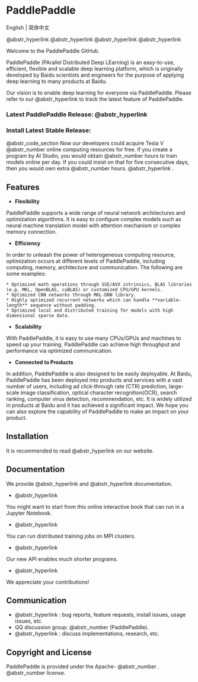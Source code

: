 # PaddlePaddle

English | 简体中文

@abstr_hyperlink @abstr_hyperlink @abstr_hyperlink @abstr_hyperlink 

Welcome to the PaddlePaddle GitHub.

PaddlePaddle (PArallel Distributed Deep LEarning) is an easy-to-use, efficient, flexible and scalable deep learning platform, which is originally developed by Baidu scientists and engineers for the purpose of applying deep learning to many products at Baidu.

Our vision is to enable deep learning for everyone via PaddlePaddle. Please refer to our @abstr_hyperlink to track the latest feature of PaddlePaddle.

### Latest PaddlePaddle Release: @abstr_hyperlink 

### Install Latest Stable Release:

@abstr_code_section Now our developers could acquire Tesla V @abstr_number online computing resources for free. If you create a program by AI Studio, you would obtain @abstr_number hours to train models online per day. If you could insist on that for five consecutive days, then you would own extra @abstr_number hours. @abstr_hyperlink .

## Features

  * **Flexibility**

PaddlePaddle supports a wide range of neural network architectures and optimization algorithms. It is easy to configure complex models such as neural machine translation model with attention mechanism or complex memory connection.

  * **Efficiency**

In order to unleash the power of heterogeneous computing resource, optimization occurs at different levels of PaddlePaddle, including computing, memory, architecture and communication. The following are some examples:

    * Optimized math operations through SSE/AVX intrinsics, BLAS libraries (e.g. MKL, OpenBLAS, cuBLAS) or customized CPU/GPU kernels.
    * Optimized CNN networks through MKL-DNN library.
    * Highly optimized recurrent networks which can handle **variable-length** sequence without padding.
    * Optimized local and distributed training for models with high dimensional sparse data.
  * **Scalability**

With PaddlePaddle, it is easy to use many CPUs/GPUs and machines to speed up your training. PaddlePaddle can achieve high throughput and performance via optimized communication.

  * **Connected to Products**

In addition, PaddlePaddle is also designed to be easily deployable. At Baidu, PaddlePaddle has been deployed into products and services with a vast number of users, including ad click-through rate (CTR) prediction, large-scale image classification, optical character recognition(OCR), search ranking, computer virus detection, recommendation, etc. It is widely utilized in products at Baidu and it has achieved a significant impact. We hope you can also explore the capability of PaddlePaddle to make an impact on your product.




## Installation

It is recommended to read @abstr_hyperlink on our website.

## Documentation

We provide @abstr_hyperlink and @abstr_hyperlink documentation.

  * @abstr_hyperlink 

You might want to start from this online interactive book that can run in a Jupyter Notebook.

  * @abstr_hyperlink 

You can run distributed training jobs on MPI clusters.

  * @abstr_hyperlink 

Our new API enables much shorter programs.

  * @abstr_hyperlink 

We appreciate your contributions!




## Communication

  * @abstr_hyperlink : bug reports, feature requests, install issues, usage issues, etc.
  * QQ discussion group: @abstr_number (PaddlePaddle).
  * @abstr_hyperlink : discuss implementations, research, etc.



## Copyright and License

PaddlePaddle is provided under the Apache- @abstr_number . @abstr_number license.
